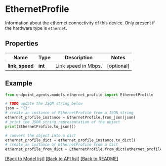 # EthernetProfile

Information about the ethernet connectivity of this device. Only present if the hardware type is `ethernet`. 

## Properties

Name | Type | Description | Notes
------------ | ------------- | ------------- | -------------
**link_speed** | **int** | Link speed in Mbps. | [optional] 

## Example

```python
from endpoint_agents.models.ethernet_profile import EthernetProfile

# TODO update the JSON string below
json = "{}"
# create an instance of EthernetProfile from a JSON string
ethernet_profile_instance = EthernetProfile.from_json(json)
# print the JSON string representation of the object
print(EthernetProfile.to_json())

# convert the object into a dict
ethernet_profile_dict = ethernet_profile_instance.to_dict()
# create an instance of EthernetProfile from a dict
ethernet_profile_from_dict = EthernetProfile.from_dict(ethernet_profile_dict)
```
[[Back to Model list]](../README.md#documentation-for-models) [[Back to API list]](../README.md#documentation-for-api-endpoints) [[Back to README]](../README.md)


